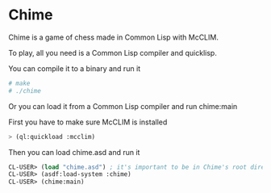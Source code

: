 # Chime

Chime is a game of chess made in Common Lisp with McCLIM.

To play, all you need is a Common Lisp compiler and quicklisp.

You can compile it to a binary and run it

```bash
# make
# ./chime
```

Or you can load it from a Common Lisp compiler and run chime:main

First you have to make sure McCLIM is installed

```lisp
> (ql:quickload :mcclim)
```

Then you can load chime.asd and run it

```lisp
CL-USER> (load "chime.asd") ; it's important to be in Chime's root directory for it to find the sprites
CL-USER> (asdf:load-system :chime)
CL-USER> (chime:main)
```

